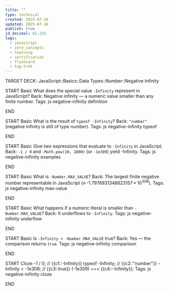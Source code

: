 ```yaml
---
title: ""
type: technical
created: 2025-07-16
updated: 2025-07-16
publish: true
jd_decimal: 61.225
tags:
  - javascript
  - core_concepts
  - learning
  - certification
  - flashcard
  - tag-trek
---
```


TARGET DECK: JavaScript::Basics::Data Types::Number::Negative Infinity

START
Basic
What does the special value <code>-Infinity</code> represent in JavaScript?
Back: Negative infinity — a numeric value smaller than any finite number.
Tags: js negative-infinity definition
<!--ID: 1752716925452-->

END

START
Basic
What is the result of <code>typeof -Infinity</code>?
Back: <code>"number"</code> (negative infinity is still of type number).
Tags: js negative-infinity typeof
<!--ID: 1752716925453-->

END

START
Basic
Give two expressions that evaluate to <code>-Infinity</code> in JavaScript.
Back: <code>-1 / 0</code> and <code>-Math.pow(10, 1000)</code> (or <code>-1e309</code>) yield -Infinity.
Tags: js negative-infinity examples
<!--ID: 1752716925454-->

END

START
Basic
What is <code>-Number.MAX_VALUE</code>?
Back: The largest finite negative number representable in JavaScript (≈ -1.7976931348623157 × 10<sup>308</sup>).
Tags: js negative-infinity max-value
<!--ID: 1752716925455-->

END

START
Basic
What happens if a numeric literal is smaller than <code>-Number.MAX_VALUE</code>?
Back: It underflows to <code>-Infinity</code>.
Tags: js negative-infinity underflow
<!--ID: 1752716925456-->

END

START
Basic
Is <code>-Infinity < -Number.MAX_VALUE</code> true?
Back: Yes — the comparison returns <code>true</code>.
Tags: js negative-infinity comparison
<!--ID: 1752716925457-->

END

START
Cloze
-1 / 0; // {{c1::-Infinity}}
typeof -Infinity; // {{c2::"number"}}
-Infinity < -1e308; // {{c3::true}}
(-1e309) === {{c4::-Infinity}};
Tags: js negative-infinity cloze
<!--ID: 1752716925458-->

END
